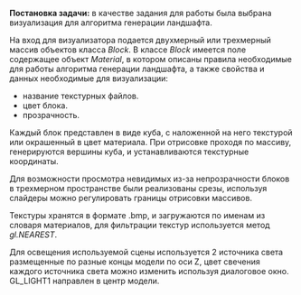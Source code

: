 **Постановка задачи:** в качестве задания для работы была выбрана визуализация для алгоритма генерации ландшафта.

На вход для визуализатора подается двухмерный или трехмерный массив объектов класса *Block*. В классе *Block* имеется поле содержащее объект *Material*, в котором описаны правила необходимые для работы алгоритма генерации ландшафта, а также свойства и данных необходимые для визуализации:  

* название текстурных файлов.
* цвет блока.
* прозрачность.

Каждый блок представлен в виде куба, с наложенной на него текстурой или окрашенный в цвет материала. При отрисовке проходя по массиву, генерируются вершины куба, и устанавливаются текстурные координаты.

Для возможности просмотра невидимых из-за непрозрачности блоков в трехмерном пространстве были реализованы срезы, используя слайдеры можно регулировать границы отрисовки массивов.

Текстуры хранятся в формате .bmp, и загружаются по именам из словаря материалов, для фильтрации текстур используется метод *gl.NEAREST*.

Для освещения используемой сцены используется 2 источника света размещенные по разные концы модели по оси Z, цвет свечения каждого источника света можно изменить используя диалоговое окно. GL_LIGHT1  направлен в центр модели.